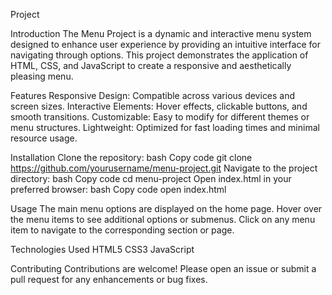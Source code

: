 Project

Introduction
The Menu Project is a dynamic and interactive menu system designed to enhance user experience by providing an intuitive interface for navigating through options. This project demonstrates the application of HTML, CSS, and JavaScript to create a responsive and aesthetically pleasing menu.

Features
Responsive Design: Compatible across various devices and screen sizes.
Interactive Elements: Hover effects, clickable buttons, and smooth transitions.
Customizable: Easy to modify for different themes or menu structures.
Lightweight: Optimized for fast loading times and minimal resource usage.

Installation
Clone the repository:
bash
Copy code
git clone https://github.com/yourusername/menu-project.git
Navigate to the project directory:
bash
Copy code
cd menu-project
Open index.html in your preferred browser:
bash
Copy code
open index.html

Usage
The main menu options are displayed on the home page.
Hover over the menu items to see additional options or submenus.
Click on any menu item to navigate to the corresponding section or page.

Technologies Used
HTML5
CSS3
JavaScript

Contributing
Contributions are welcome! Please open an issue or submit a pull request for any enhancements or bug fixes.
